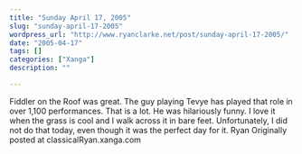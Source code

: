 ```yaml
---
title: "Sunday April 17, 2005"
slug: "sunday-april-17-2005"
wordpress_url: "http://www.ryanclarke.net/post/sunday-april-17-2005/"
date: "2005-04-17"
tags: []
categories: ["Xanga"]
description: ""

---
```


Fiddler on the Roof was great. The guy playing Tevye has played that role in over 1,100 performances. That is a lot. He was hilariously funny.
 I love it when the grass is cool and I walk across it in bare feet. Unfortunately, I did not do that today, even though it was the perfect day for it.
 Ryan
Originally posted at classicalRyan.xanga.com
